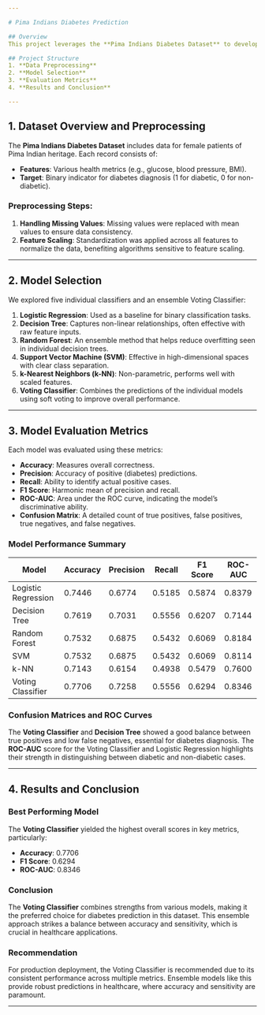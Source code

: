 ```yaml
---

# Pima Indians Diabetes Prediction

## Overview
This project leverages the **Pima Indians Diabetes Dataset** to develop models for predicting diabetes diagnoses based on health and demographic factors. The dataset provides information on features like glucose level, blood pressure, BMI, and age, and the target variable represents diabetes diagnosis (1 = diabetic, 0 = non-diabetic).

## Project Structure
1. **Data Preprocessing**
2. **Model Selection**
3. **Evaluation Metrics**
4. **Results and Conclusion**

---
```


## 1. Dataset Overview and Preprocessing

The **Pima Indians Diabetes Dataset** includes data for female patients of Pima Indian heritage. Each record consists of:
- **Features**: Various health metrics (e.g., glucose, blood pressure, BMI).
- **Target**: Binary indicator for diabetes diagnosis (1 for diabetic, 0 for non-diabetic).

### Preprocessing Steps:
1. **Handling Missing Values**: Missing values were replaced with mean values to ensure data consistency.
2. **Feature Scaling**: Standardization was applied across all features to normalize the data, benefiting algorithms sensitive to feature scaling.

---

## 2. Model Selection

We explored five individual classifiers and an ensemble Voting Classifier:

1. **Logistic Regression**: Used as a baseline for binary classification tasks.
2. **Decision Tree**: Captures non-linear relationships, often effective with raw feature inputs.
3. **Random Forest**: An ensemble method that helps reduce overfitting seen in individual decision trees.
4. **Support Vector Machine (SVM)**: Effective in high-dimensional spaces with clear class separation.
5. **k-Nearest Neighbors (k-NN)**: Non-parametric, performs well with scaled features.
6. **Voting Classifier**: Combines the predictions of the individual models using soft voting to improve overall performance.

---

## 3. Model Evaluation Metrics

Each model was evaluated using these metrics:
- **Accuracy**: Measures overall correctness.
- **Precision**: Accuracy of positive (diabetes) predictions.
- **Recall**: Ability to identify actual positive cases.
- **F1 Score**: Harmonic mean of precision and recall.
- **ROC-AUC**: Area under the ROC curve, indicating the model’s discriminative ability.
- **Confusion Matrix**: A detailed count of true positives, false positives, true negatives, and false negatives.

### Model Performance Summary

| Model                | Accuracy | Precision | Recall | F1 Score | ROC-AUC |
|----------------------|----------|-----------|--------|----------|---------|
| Logistic Regression  | 0.7446   | 0.6774    | 0.5185 | 0.5874   | 0.8379  |
| Decision Tree        | 0.7619   | 0.7031    | 0.5556 | 0.6207   | 0.7144  |
| Random Forest        | 0.7532   | 0.6875    | 0.5432 | 0.6069   | 0.8184  |
| SVM                  | 0.7532   | 0.6875    | 0.5432 | 0.6069   | 0.8114  |
| k-NN                 | 0.7143   | 0.6154    | 0.4938 | 0.5479   | 0.7600  |
| Voting Classifier    | 0.7706   | 0.7258    | 0.5556 | 0.6294   | 0.8346  |

### Confusion Matrices and ROC Curves
The **Voting Classifier** and **Decision Tree** showed a good balance between true positives and low false negatives, essential for diabetes diagnosis. The **ROC-AUC** score for the Voting Classifier and Logistic Regression highlights their strength in distinguishing between diabetic and non-diabetic cases.

---

## 4. Results and Conclusion

### Best Performing Model
The **Voting Classifier** yielded the highest overall scores in key metrics, particularly:
- **Accuracy**: 0.7706
- **F1 Score**: 0.6294
- **ROC-AUC**: 0.8346

### Conclusion
The **Voting Classifier** combines strengths from various models, making it the preferred choice for diabetes prediction in this dataset. This ensemble approach strikes a balance between accuracy and sensitivity, which is crucial in healthcare applications.

### Recommendation
For production deployment, the Voting Classifier is recommended due to its consistent performance across multiple metrics. Ensemble models like this provide robust predictions in healthcare, where accuracy and sensitivity are paramount.

---